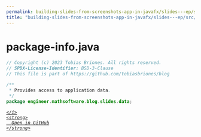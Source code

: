 ```yaml
---
permalink: building-slides-from-screenshots-app-in-javafx/slides---ep/src/main/java/engineer/mathsoftware/blog/slides/data/package-info.java.html
title: "building-slides-from-screenshots-app-in-javafx/slides---ep/src/main/java/engineer/mathsoftware/blog/slides/data/package-info.java"
---
```


# package-info.java
```java
// Copyright (c) 2023 Tobias Briones. All rights reserved.
// SPDX-License-Identifier: BSD-3-Clause
// This file is part of https://github.com/tobiasbriones/blog

/**
 * Provides access to application data.
 */
package engineer.mathsoftware.blog.slides.data;

```
<div class="social open-gh-btn my-4">
  <a class="btn btn-github" href="https://github.com/tobiasbriones/test-blog-deploy/tree/main/swe/dev/java/javafx/drawing/productivity/building-slides-from-screenshots-app-in-javafx/slides---ep/src/main/java/engineer/mathsoftware/blog/slides/data/package-info.java" target="_blank">
    <i class="fab fa-github">
      
    </i>
    <strong>
      Open in GitHub
    </strong>
  </a>
</div>